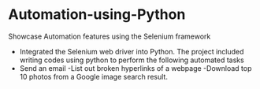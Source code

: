 # Automation-using-Python
Showcase Automation features using the Selenium framework
- Integrated the Selenium web driver into Python. The project included writing codes using python to perform the following automated tasks
- Send an email
-List out broken hyperlinks of a webpage
-Download top 10 photos from a Google image search result.
